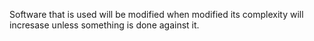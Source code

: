 Software that is used will be modified when modified its complexity will incresase unless something is done against it.
